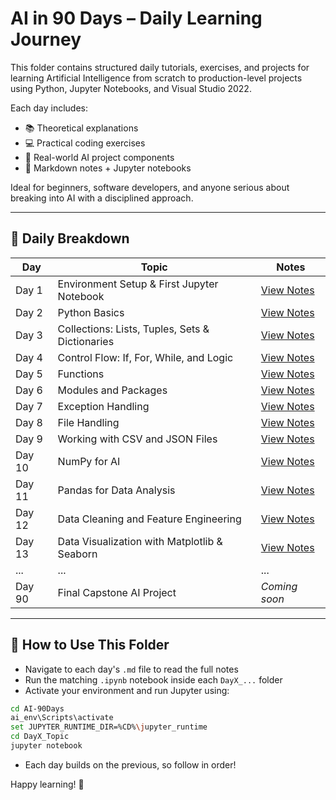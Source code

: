 # AI in 90 Days – Daily Learning Journey

This folder contains structured daily tutorials, exercises, and projects for learning Artificial Intelligence from scratch to production-level projects using Python, Jupyter Notebooks, and Visual Studio 2022.

Each day includes:

* 📚 Theoretical explanations
* 💻 Practical coding exercises
* 🧠 Real-world AI project components
* 📝 Markdown notes + Jupyter notebooks

Ideal for beginners, software developers, and anyone serious about breaking into AI with a disciplined approach.

---

## 📅 Daily Breakdown

| Day    | Topic                                               | Notes                                          |
| ------ | ----------------------------------------------------| ---------------------------------------------- |
| Day 1  | Environment Setup & First Jupyter Notebook          | [View Notes](./DaDay1_Setupy1.md)              |
| Day 2  | Python Basics                                       | [View Notes](./Day2_PythonBasics.md)           |
| Day 3  | Collections: Lists, Tuples, Sets & Dictionaries     | [View Notes](./Day3_Collections.md)            |
| Day 4  | Control Flow: If, For, While, and Logic             | [View Notes](./Day4_ControlFlow.md)            |
| Day 5  | Functions                                           | [View Notes](./Day5_Functions.md)              |
| Day 6  | Modules and Packages                                | [View Notes](./Day6_Modules.md)                |
| Day 7  | Exception Handling                                  | [View Notes](./Day7_Exceptions.md)             |
| Day 8  | File Handling                                       | [View Notes](./Day8_FileHandling.md)           |
| Day 9  | Working with CSV and JSON Files                     | [View Notes](./Day9_DataFiles.md)              |
| Day 10 | NumPy for AI                                        | [View Notes](./Day10_NumPyBasics.md)           |
| Day 11 | Pandas for Data Analysis                            | [View Notes](./Day11_PandasBasics.md)          |
| Day 12 | Data Cleaning and Feature Engineering               | [View Notes](./Day12_Data_Cleaning.md)         |
| Day 13 | Data Visualization with Matplotlib & Seaborn        | [View Notes](./Day13_Data_Visualization.md)    |
| ...    | ...                                                 | ...                                            |
| Day 90 | Final Capstone AI Project                           | *Coming soon*                                  |

---

## 🔁 How to Use This Folder

* Navigate to each day's `.md` file to read the full notes
* Run the matching `.ipynb` notebook inside each `DayX_...` folder
* Activate your environment and run Jupyter using:

```bash
cd AI-90Days
ai_env\Scripts\activate
set JUPYTER_RUNTIME_DIR=%CD%\jupyter_runtime
cd DayX_Topic
jupyter notebook
```

* Each day builds on the previous, so follow in order!

Happy learning! 🚀
